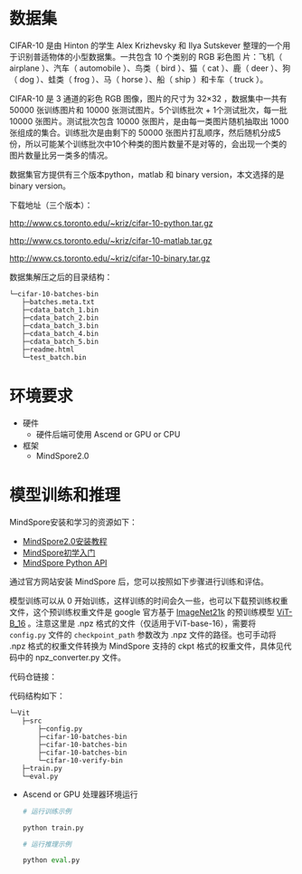 # 数据集

CIFAR-10 是由 Hinton 的学生 Alex Krizhevsky 和 Ilya Sutskever 整理的一个用于识别普适物体的小型数据集。一共包含 10 个类别的 RGB 彩色图 片：飞机（ airplane ）、汽车（ automobile ）、鸟类（ bird ）、猫（ cat ）、鹿（ deer ）、狗（ dog ）、蛙类（ frog ）、马（ horse ）、船（ ship ）和卡车（ truck ）。

CIFAR-10 是 3 通道的彩色 RGB 图像，图片的尺寸为 32×32 ，数据集中一共有 50000 张训练图片和 10000 张测试图片。5个训练批次 + 1个测试批次，每一批 10000 张图片。测试批次包含 10000 张图片，是由每一类图片随机抽取出 1000 张组成的集合。训练批次是由剩下的 50000 张图片打乱顺序，然后随机分成5份，所以可能某个训练批次中10个种类的图片数量不是对等的，会出现一个类的图片数量比另一类多的情况。

数据集官方提供有三个版本python，matlab 和 binary version，本文选择的是 binary version。

下载地址（三个版本）：

http://www.cs.toronto.edu/~kriz/cifar-10-python.tar.gz

http://www.cs.toronto.edu/~kriz/cifar-10-matlab.tar.gz

http://www.cs.toronto.edu/~kriz/cifar-10-binary.tar.gz

数据集解压之后的目录结构：

 ```text
└─cifar-10-batches-bin
    ├─batches.meta.txt
    ├─cdata_batch_1.bin
    ├─cdata_batch_2.bin
    ├─cdata_batch_3.bin
    ├─cdata_batch_4.bin
    ├─cdata_batch_5.bin
    ├─readme.html
    └─test_batch.bin
```

# 环境要求

- 硬件
    - 硬件后端可使用 Ascend or GPU or CPU
- 框架
    - MindSpore2.0


# 模型训练和推理

MindSpore安装和学习的资源如下：
   - [MindSpore2.0安装教程](https://www.mindspore.cn/install)
   - [MindSpore初学入门](https://www.mindspore.cn/tutorials/zh-CN/r2.0/index.html)
   - [MindSpore Python API](https://www.mindspore.cn/docs/zh-CN/r2.0/index.html)


通过官方网站安装 MindSpore 后，您可以按照如下步骤进行训练和评估。

模型训练可以从 0 开始训练，这样训练的时间会久一些，也可以下载预训练权重文件，这个预训练权重文件是 google 官方基于 [ImageNet21k](https://console.cloud.google.com/storage/vit_models/) 的预训练模型 [ViT-B_16](http://storage.googleapis.com/vit_models/imagenet21k/ViT-B_16.npz) 。注意这里是 .npz 格式的文件（仅适用于ViT-base-16），需要将 `config.py` 文件的 `checkpoint_path` 参数改为 .npz 文件的路径。也可手动将 .npz 格式的权重文件转换为 MindSpore 支持的 ckpt 格式的权重文件，具体见代码中的 npz_converter.py 文件。

代码仓链接：

代码结构如下：

 ```text
└─Vit
    ├─src
        ├─config.py
        ├─cifar-10-batches-bin
        ├─cifar-10-batches-bin
        ├─cifar-10-batches-bin
        └─cifar-10-verify-bin
    ├─train.py
    └─eval.py
```



- Ascend or GPU 处理器环境运行

  ```python
  # 运行训练示例

  python train.py
  
  # 运行推理示例

  python eval.py

